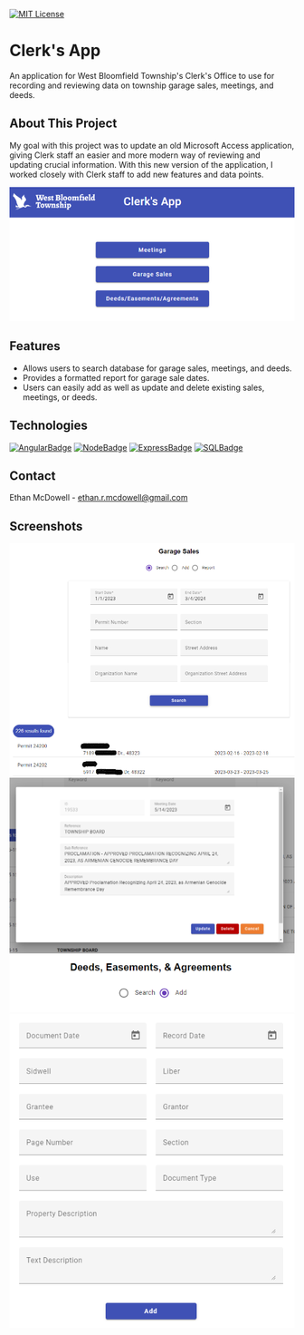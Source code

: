 <a name="readme-top"></a>

[![MIT License][license-shield]][license-url]

# Clerk's App

An application for West Bloomfield Township's Clerk's Office to use for recording and reviewing data on township garage sales, meetings, and deeds.

## About This Project

My goal with this project was to update an old Microsoft Access application, giving Clerk staff an easier and more modern way of reviewing and updating crucial information. With this new version of the application, I worked closely with Clerk staff to add new features and data points.

![screenshot1]

## Features

* Allows users to search database for garage sales, meetings, and deeds.
* Provides a formatted report for garage sale dates.
* Users can easily add as well as update and delete existing sales, meetings, or deeds.

## Technologies

[![AngularBadge]][AngularLink]
[![NodeBadge]][NodeLink]
[![ExpressBadge]][ExpressLink]
[![SQLBadge]][SQLLink]

## Contact

Ethan McDowell - ethan.r.mcdowell@gmail.com

## Screenshots

![screenshot2]
![screenshot3]
![screenshot4]

[license-shield]: https://img.shields.io/github/license/othneildrew/Best-README-Template.svg?style=for-the-badge
[license-url]: https://github.com/ethanrmcdowell/clerks-app/blob/main/LICENSE.txt
[screenshot1]: ./src/assets/clerkapp0.PNG
[screenshot2]: ./src/assets/clerkapp1.PNG
[screenshot3]: ./src/assets/clerkapp2.PNG
[screenshot4]: ./src/assets/clerkapp3.PNG

[AngularBadge]: https://img.shields.io/badge/Angular-DD0031?style=for-the-badge&logo=angular&logoColor=white
[NodeBadge]: https://img.shields.io/badge/Node.js-43853D?style=for-the-badge&logo=node.js&logoColor=white
[ExpressBadge]: https://img.shields.io/badge/Express.js-404D59?style=for-the-badge
[SQLBadge]: https://img.shields.io/badge/Microsoft_SQL_Server-CC2927?style=for-the-badge&logo=microsoft-sql-server&logoColor=white

[AngularLink]: https://angular.io/
[NodeLink]: https://nodejs.org/en
[ExpressLink]: https://expressjs.com/
[SQLLink]: https://www.microsoft.com/en-us/sql-server/sql-server-downloads